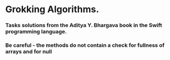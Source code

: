 # Grokking Algorithms.


### Tasks solutions from the Aditya Y. Bhargava book in the Swift programming language.

### Be careful - the methods do not contain a check for fullness of arrays and for null
